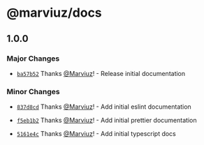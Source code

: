 # @marviuz/docs

## 1.0.0

### Major Changes

- [`ba57b52`](https://github.com/Marviuz/style-guide/commit/ba57b528eaec133e7c1eee0d61a04a55ba3975a6) Thanks [@Marviuz](https://github.com/Marviuz)! - Release initial documentation

### Minor Changes

- [`837d8cd`](https://github.com/Marviuz/style-guide/commit/837d8cd125911c3d6941ad4b7a189ff38bc5e010) Thanks [@Marviuz](https://github.com/Marviuz)! - Add initial eslint documentation

- [`f5eb1b2`](https://github.com/Marviuz/style-guide/commit/f5eb1b2aa9c42bfa1c525abdd93f4e74567cff9e) Thanks [@Marviuz](https://github.com/Marviuz)! - Add initial prettier documentation

- [`5161e4c`](https://github.com/Marviuz/style-guide/commit/5161e4c1d885bac100745cce86ef01a53ef2777a) Thanks [@Marviuz](https://github.com/Marviuz)! - Add initial typescript docs
